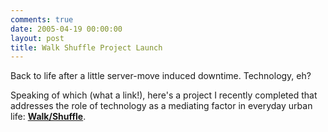 ```yaml
---
comments: true
date: 2005-04-19 00:00:00
layout: post
title: Walk Shuffle Project Launch
---
```


Back to life after a little server-move induced downtime. Technology, eh?





Speaking of which (what a link!), here's a project I recently completed that addresses the role of technology as a mediating factor in everyday urban life: [**Walk/Shuffle**](http://x2.i-dat.org/~ec/walking/).
